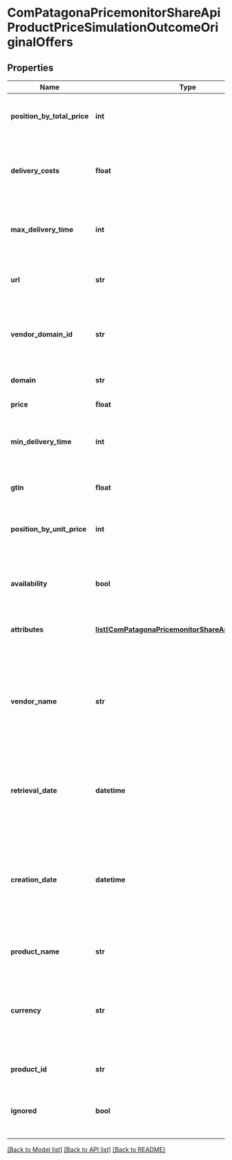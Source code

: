 # ComPatagonaPricemonitorShareApiProductPriceSimulationOutcomeOriginalOffers

## Properties
Name | Type | Description | Notes
------------ | ------------- | ------------- | -------------
**position_by_total_price** | **int** | The position of the offer on the domain when sorted by total price. | 
**delivery_costs** | **float** | The additional charges for delivering the product to the customer&#39;s location (shipping costs). | 
**max_delivery_time** | **int** | Optional maximum time, in hours, it takes for the product to be delivered to the customer. | [optional] 
**url** | **str** | The direct link to the product page on the domain where this offer can be found. | 
**vendor_domain_id** | **str** | An identifier of the vendor on the domain. Identifiers are available for certain domains only. | [optional] 
**domain** | **str** | The website from which the offer originates. | 
**price** | **float** | The unit price of the offer. | 
**min_delivery_time** | **int** | Optional minimum time, in hours, it takes for the product to be delivered to the customer. | [optional] 
**gtin** | **float** | An optional field for the GTIN / EAN of the product. | [optional] 
**position_by_unit_price** | **int** | The position of the offer on the domain when sorted by unit price. | 
**availability** | **bool** | An optional flag indicating whether the product is currently in stock and available for purchase. | [optional] 
**attributes** | [**list[ComPatagonaPricemonitorShareApiOfferAttribute]**](ComPatagonaPricemonitorShareApiOfferAttribute.md) | A list of additional offer details. | 
**vendor_name** | **str** | The display name of the shop which sells the product. In some cases (e.g. marketplaces) with some additional information about the seller: e.g. Amazon NL - Sold By Amazon NL | 
**retrieval_date** | **datetime** | Optional timestamp based on ISO 8601 format, indicating when this offer was fetched from the domain. | [optional] 
**creation_date** | **datetime** | An optional timestamp in ISO 8601 format indicating when this offer was stored in Omnia 2.0. This is not the timestamp when the offer was fetched from the domain; for that, use retrievalDate. | 
**product_name** | **str** | The name of the product as listed on the domain. | 
**currency** | **str** | The currency in which the price and delivery costs are expressed. Provided values are ISO 4217 currency codes like \&quot;EUR\&quot;. | 
**product_id** | **str** | The internal product ID in Omnia 2.0. | 
**ignored** | **bool** | A flag indicating whether the offer has been blacklisted or not by the Omnia 2.0 filters. | 

[[Back to Model list]](../README.md#documentation-for-models) [[Back to API list]](../README.md#documentation-for-api-endpoints) [[Back to README]](../README.md)


